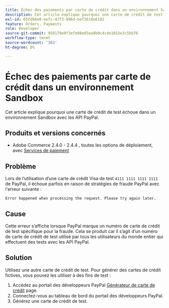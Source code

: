 ```yaml
---
title: Échec des paiements par carte de crédit dans un environnement Sandbox
description: Cet article explique pourquoi une carte de crédit de test échoue dans un environnement Sandbox avec les API PayPal.
exl-id: 65fd08e0-eefc-47f3-8964-bef3610e6182
feature: Orders, Payments
role: Developer
source-git-commit: 958179e0f3efe08e65ea8b0c4c4e1015e3c5bb76
workflow-type: tm+mt
source-wordcount: '163'
ht-degree: 0%

---
```


# Échec des paiements par carte de crédit dans un environnement Sandbox

Cet article explique pourquoi une carte de crédit de test échoue dans un environnement Sandbox avec les API PayPal.

## Produits et versions concernés


* Adobe Commerce 2.4.0 - 2.4.4 , toutes les options de déploiement, avec [Services de paiement](https://marketplace.magento.com/magento-payment-services.html)

## Problème

Lors de l’utilisation d’une carte de crédit Visa de test `4111 1111 1111 1111` de PayPal, il échoue parfois en raison de stratégies de fraude PayPal avec l&#39;erreur suivante :

```terminal
Error happened when processing the request. Please try again later.
```

## Cause

Cette erreur s’affiche lorsque PayPal marque un numéro de carte de crédit de test spécifique pour la fraude. Cela se produit car il s’agit d’un numéro de carte de crédit de test utilisé par tous les utilisateurs du monde entier qui effectuent des tests avec les API PayPal.

## Solution

Utilisez une autre carte de crédit de test. Pour générer des cartes de crédit fictives, vous pouvez les utiliser à des fins de test :

1. Accédez au portail des développeurs PayPal [Générateur de carte de crédit](https://developer.paypal.com/developer/creditCardGenerator/) page.
1. Connectez-vous au tableau de bord du portail des développeurs PayPal.
1. Générez une carte de crédit de test.
